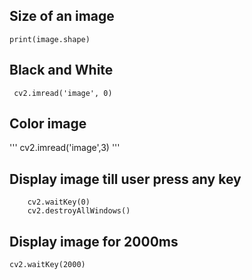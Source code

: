## Size of an image

```print(image.shape)```

## Black and White
``` cv2.imread('image', 0)```

## Color image
''' cv2.imread('image',3) '''

## Display image till user press any key
``` cv2.imshow("Saijal Shakya", image)
    cv2.waitKey(0)
    cv2.destroyAllWindows()
```

## Display image for 2000ms
```cv2.waitKey(2000)```



